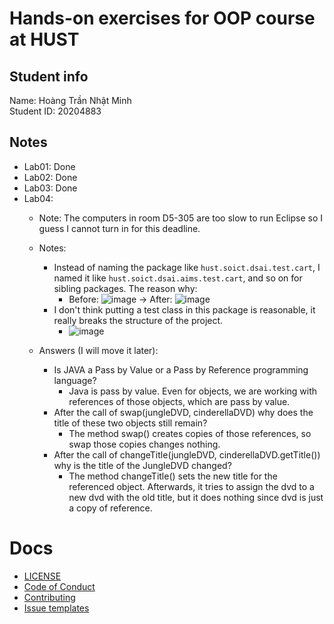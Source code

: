 # Hands-on exercises for OOP course at HUST
## Student info
Name: Hoàng Trần Nhật Minh \
Student ID: 20204883

## Notes
- Lab01: Done
- Lab02: Done
- Lab03: Done
- Lab04:
  - Note: The computers in room D5-305 are too slow to run Eclipse so I guess I cannot turn in for this deadline.
  - Notes:
    - Instead of naming the package like `hust.soict.dsai.test.cart`, I named it like `hust.soict.dsai.aims.test.cart`, and so on for sibling packages. The reason why:
      - Before: ![image](https://user-images.githubusercontent.com/82358580/169690961-e2c4652c-23b1-4fbc-8d1c-25b5cf78603a.png) -> After: ![image](https://user-images.githubusercontent.com/82358580/169691055-a59af517-97e2-4f61-a6f7-54da4f51bca5.png)
    - I don't think putting a test class in this package is reasonable, it really breaks the structure of the project.
      - ![image](https://user-images.githubusercontent.com/82358580/169691935-6e0b0ffa-7824-4799-a1e9-bca9ef4e3ed7.png)



  - Answers (I will move it later):
    - Is JAVA a Pass by Value or a Pass by Reference programming language?
      - Java is pass by value. Even for objects, we are working with references of those objects, which are pass by value.
    - After the call of swap(jungleDVD, cinderellaDVD) why does the title of these two objects still remain?
      - The method swap() creates copies of those references, so swap those copies changes nothing.
    - After the call of changeTitle(jungleDVD, cinderellaDVD.getTitle()) why is the title of the JungleDVD changed?
      - The method changeTitle() sets the new title for the referenced object. Afterwards, it tries to assign the dvd to a new dvd with the old title, but it does nothing since dvd is just a copy of reference.
    

# Docs
- [LICENSE](https://github.com/htnminh/OOP.20212.20204883.HoangTranNhatMinh/blob/e28d30c74dcecc91b12979f0d0f9e7d4c4b4fff8/LICENSE)
- [Code of Conduct](https://github.com/htnminh/OOP.20212.20204883.HoangTranNhatMinh/blob/e28d30c74dcecc91b12979f0d0f9e7d4c4b4fff8/docs/CODE_OF_CONDUCT.md)
- [Contributing](https://github.com/htnminh/OOP.20212.20204883.HoangTranNhatMinh/blob/e28d30c74dcecc91b12979f0d0f9e7d4c4b4fff8/docs/CONTRIBUTING.md)
- [Issue templates](https://github.com/htnminh/OOP.20212.20204883.HoangTranNhatMinh/tree/main/.github/ISSUE_TEMPLATE)

<!---
# Name
Description

Links to related repos

![preview](https://github.com/htnminh/python-template/blob/main/docs/preview.png)

List of good files in repo:
- []()
- []()
- []()

## Chapter 1:
Quick introduction about the chapter
## Chapter 2:
Quick introduction about the chapter
## Chapter 3:
Quick introduction about the chapter


-->
